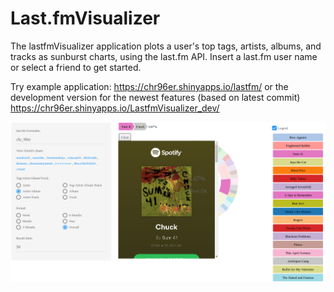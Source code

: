 # Last.fmVisualizer

The lastfmVisualizer application plots a user's top tags, artists, albums, and tracks as sunburst charts, using the last.fm API. Insert a last.fm user name or select a friend to get started.

Try example application: https://chr96er.shinyapps.io/lastfm/
or the development version for the newest features (based on latest commit) 
https://chr96er.shinyapps.io/LastfmVisualizer_dev/


![alt tag](https://raw.githubusercontent.com/Chr96er/Last.fmVisualizer/master/inst/application/www/images/README.png)
